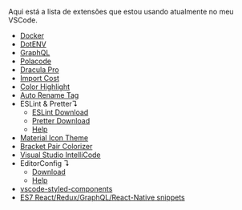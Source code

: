Aqui está a lista de extensões que estou usando atualmente no meu VSCode.

- [Docker](https://marketplace.visualstudio.com/items?itemName=PeterJausovec.vscode-docker)
- [DotENV](https://marketplace.visualstudio.com/items?itemName=mikestead.dotenv)
- [GraphQL](https://marketplace.visualstudio.com/items?itemName=GraphQL.vscode-graphql)
- [Polacode](https://marketplace.visualstudio.com/items?itemName=pnp.polacode)
- [Dracula Pro](https://draculatheme.com/pro)
- [Import Cost](https://marketplace.visualstudio.com/items?itemName=wix.vscode-import-cost)
- [Color Highlight](https://marketplace.visualstudio.com/items?itemName=naumovs.color-highlight)
- [Auto Rename Tag](https://marketplace.visualstudio.com/items?itemName=formulahendry.auto-rename-tag)
- ESLint & Pretter↴
  - [ESLint Download](https://marketplace.visualstudio.com/items?itemName=dbaeumer.vscode-eslint)
  - [Pretter Download](https://marketplace.visualstudio.com/items?itemName=esbenp.prettier-vscode)
  - [Help](../help/eslint-prettier-help.md)
- [Material Icon Theme](https://marketplace.visualstudio.com/items?itemName=PKief.material-icon-theme)
- [Bracket Pair Colorizer](https://marketplace.visualstudio.com/items?itemName=CoenraadS.bracket-pair-colorizer)
- [Visual Studio IntelliCode](https://marketplace.visualstudio.com/items?itemName=VisualStudioExptTeam.vscodeintellicode)
- EditorConfig ↴
  - [Download](https://marketplace.visualstudio.com/items?itemName=EditorConfig.EditorConfig)
  - [Help](../help/eslint-prettier-help.md)
- [vscode-styled-components](https://marketplace.visualstudio.com/items?itemName=jpoissonnier.vscode-styled-components)
- [ES7 React/Redux/GraphQL/React-Native snippets](https://marketplace.visualstudio.com/items?itemName=dsznajder.es7-react-js-snippets)


